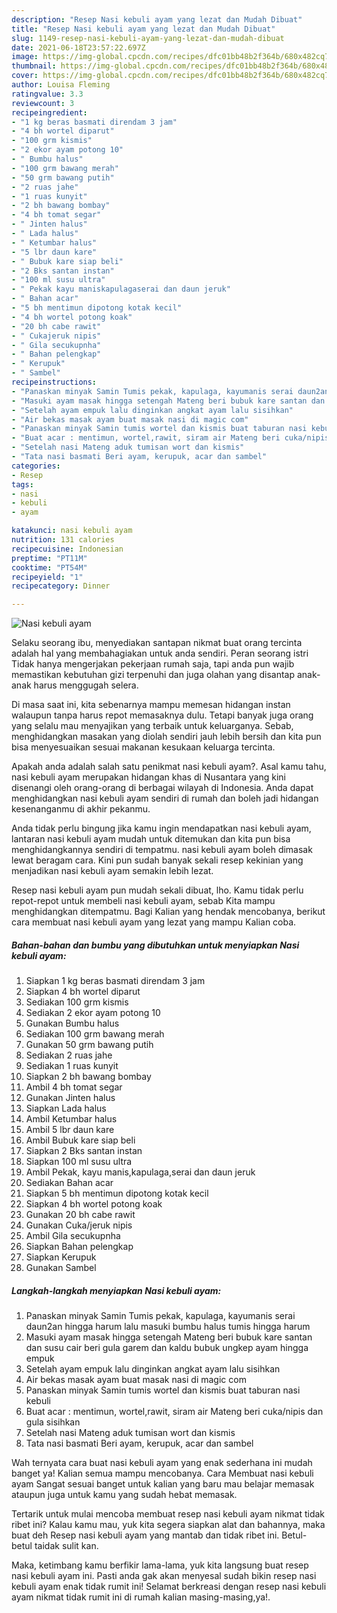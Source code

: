 ```yaml
---
description: "Resep Nasi kebuli ayam yang lezat dan Mudah Dibuat"
title: "Resep Nasi kebuli ayam yang lezat dan Mudah Dibuat"
slug: 1149-resep-nasi-kebuli-ayam-yang-lezat-dan-mudah-dibuat
date: 2021-06-18T23:57:22.697Z
image: https://img-global.cpcdn.com/recipes/dfc01bb48b2f364b/680x482cq70/nasi-kebuli-ayam-foto-resep-utama.jpg
thumbnail: https://img-global.cpcdn.com/recipes/dfc01bb48b2f364b/680x482cq70/nasi-kebuli-ayam-foto-resep-utama.jpg
cover: https://img-global.cpcdn.com/recipes/dfc01bb48b2f364b/680x482cq70/nasi-kebuli-ayam-foto-resep-utama.jpg
author: Louisa Fleming
ratingvalue: 3.3
reviewcount: 3
recipeingredient:
- "1 kg beras basmati direndam 3 jam"
- "4 bh wortel diparut"
- "100 grm kismis"
- "2 ekor ayam potong 10"
- " Bumbu halus"
- "100 grm bawang merah"
- "50 grm bawang putih"
- "2 ruas jahe"
- "1 ruas kunyit"
- "2 bh bawang bombay"
- "4 bh tomat segar"
- " Jinten halus"
- " Lada halus"
- " Ketumbar halus"
- "5 lbr daun kare"
- " Bubuk kare siap beli"
- "2 Bks santan instan"
- "100 ml susu ultra"
- " Pekak kayu maniskapulagaserai dan daun jeruk"
- " Bahan acar"
- "5 bh mentimun dipotong kotak kecil"
- "4 bh wortel potong koak"
- "20 bh cabe rawit"
- " Cukajeruk nipis"
- " Gila secukupnha"
- " Bahan pelengkap"
- " Kerupuk"
- " Sambel"
recipeinstructions:
- "Panaskan minyak Samin Tumis pekak, kapulaga, kayumanis serai daun2an hingga harum lalu masuki bumbu halus tumis hingga harum"
- "Masuki ayam masak hingga setengah Mateng beri bubuk kare santan dan susu cair beri gula garem dan kaldu bubuk ungkep ayam hingga empuk"
- "Setelah ayam empuk lalu dinginkan angkat ayam lalu sisihkan"
- "Air bekas masak ayam buat masak nasi di magic com"
- "Panaskan minyak Samin tumis wortel dan kismis buat taburan nasi kebuli"
- "Buat acar : mentimun, wortel,rawit, siram air Mateng beri cuka/nipis dan gula sisihkan"
- "Setelah nasi Mateng aduk tumisan wort dan kismis"
- "Tata nasi basmati Beri ayam, kerupuk, acar dan sambel"
categories:
- Resep
tags:
- nasi
- kebuli
- ayam

katakunci: nasi kebuli ayam 
nutrition: 131 calories
recipecuisine: Indonesian
preptime: "PT11M"
cooktime: "PT54M"
recipeyield: "1"
recipecategory: Dinner

---
```



![Nasi kebuli ayam](https://img-global.cpcdn.com/recipes/dfc01bb48b2f364b/680x482cq70/nasi-kebuli-ayam-foto-resep-utama.jpg)

Selaku seorang ibu, menyediakan santapan nikmat buat orang tercinta adalah hal yang membahagiakan untuk anda sendiri. Peran seorang istri Tidak hanya mengerjakan pekerjaan rumah saja, tapi anda pun wajib memastikan kebutuhan gizi terpenuhi dan juga olahan yang disantap anak-anak harus menggugah selera.

Di masa  saat ini, kita sebenarnya mampu memesan hidangan instan walaupun tanpa harus repot memasaknya dulu. Tetapi banyak juga orang yang selalu mau menyajikan yang terbaik untuk keluarganya. Sebab, menghidangkan masakan yang diolah sendiri jauh lebih bersih dan kita pun bisa menyesuaikan sesuai makanan kesukaan keluarga tercinta. 



Apakah anda adalah salah satu penikmat nasi kebuli ayam?. Asal kamu tahu, nasi kebuli ayam merupakan hidangan khas di Nusantara yang kini disenangi oleh orang-orang di berbagai wilayah di Indonesia. Anda dapat menghidangkan nasi kebuli ayam sendiri di rumah dan boleh jadi hidangan kesenanganmu di akhir pekanmu.

Anda tidak perlu bingung jika kamu ingin mendapatkan nasi kebuli ayam, lantaran nasi kebuli ayam mudah untuk ditemukan dan kita pun bisa menghidangkannya sendiri di tempatmu. nasi kebuli ayam boleh dimasak lewat beragam cara. Kini pun sudah banyak sekali resep kekinian yang menjadikan nasi kebuli ayam semakin lebih lezat.

Resep nasi kebuli ayam pun mudah sekali dibuat, lho. Kamu tidak perlu repot-repot untuk membeli nasi kebuli ayam, sebab Kita mampu menghidangkan ditempatmu. Bagi Kalian yang hendak mencobanya, berikut cara membuat nasi kebuli ayam yang lezat yang mampu Kalian coba.

<!--inarticleads1-->

##### Bahan-bahan dan bumbu yang dibutuhkan untuk menyiapkan Nasi kebuli ayam:

1. Siapkan 1 kg beras basmati direndam 3 jam
1. Siapkan 4 bh wortel diparut
1. Sediakan 100 grm kismis
1. Sediakan 2 ekor ayam potong 10
1. Gunakan  Bumbu halus
1. Sediakan 100 grm bawang merah
1. Gunakan 50 grm bawang putih
1. Sediakan 2 ruas jahe
1. Sediakan 1 ruas kunyit
1. Siapkan 2 bh bawang bombay
1. Ambil 4 bh tomat segar
1. Gunakan  Jinten halus
1. Siapkan  Lada halus
1. Ambil  Ketumbar halus
1. Ambil 5 lbr daun kare
1. Ambil  Bubuk kare siap beli
1. Siapkan 2 Bks santan instan
1. Siapkan 100 ml susu ultra
1. Ambil  Pekak, kayu manis,kapulaga,serai dan daun jeruk
1. Sediakan  Bahan acar
1. Siapkan 5 bh mentimun dipotong kotak kecil
1. Siapkan 4 bh wortel potong koak
1. Gunakan 20 bh cabe rawit
1. Gunakan  Cuka/jeruk nipis
1. Ambil  Gila secukupnha
1. Siapkan  Bahan pelengkap
1. Siapkan  Kerupuk
1. Gunakan  Sambel




<!--inarticleads2-->

##### Langkah-langkah menyiapkan Nasi kebuli ayam:

1. Panaskan minyak Samin Tumis pekak, kapulaga, kayumanis serai daun2an hingga harum lalu masuki bumbu halus tumis hingga harum
1. Masuki ayam masak hingga setengah Mateng beri bubuk kare santan dan susu cair beri gula garem dan kaldu bubuk ungkep ayam hingga empuk
1. Setelah ayam empuk lalu dinginkan angkat ayam lalu sisihkan
1. Air bekas masak ayam buat masak nasi di magic com
1. Panaskan minyak Samin tumis wortel dan kismis buat taburan nasi kebuli
1. Buat acar : mentimun, wortel,rawit, siram air Mateng beri cuka/nipis dan gula sisihkan
1. Setelah nasi Mateng aduk tumisan wort dan kismis
1. Tata nasi basmati Beri ayam, kerupuk, acar dan sambel




Wah ternyata cara buat nasi kebuli ayam yang enak sederhana ini mudah banget ya! Kalian semua mampu mencobanya. Cara Membuat nasi kebuli ayam Sangat sesuai banget untuk kalian yang baru mau belajar memasak ataupun juga untuk kamu yang sudah hebat memasak.

Tertarik untuk mulai mencoba membuat resep nasi kebuli ayam nikmat tidak ribet ini? Kalau kamu mau, yuk kita segera siapkan alat dan bahannya, maka buat deh Resep nasi kebuli ayam yang mantab dan tidak ribet ini. Betul-betul taidak sulit kan. 

Maka, ketimbang kamu berfikir lama-lama, yuk kita langsung buat resep nasi kebuli ayam ini. Pasti anda gak akan menyesal sudah bikin resep nasi kebuli ayam enak tidak rumit ini! Selamat berkreasi dengan resep nasi kebuli ayam nikmat tidak rumit ini di rumah kalian masing-masing,ya!.

